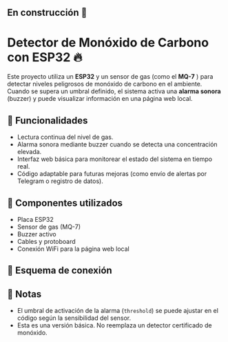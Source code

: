 ## En construcción 🚧

#  Detector de Monóxido de Carbono con ESP32 🔥

Este proyecto utiliza un **ESP32** y un sensor de gas (como el **MQ-7** ) para detectar niveles peligrosos de monóxido de carbono en el ambiente. Cuando se supera un umbral definido, el sistema activa una **alarma sonora** (buzzer) y puede visualizar información en una página web local.

## 🧠 Funcionalidades

- Lectura continua del nivel de gas.
- Alarma sonora mediante buzzer cuando se detecta una concentración elevada.
- Interfaz web básica para monitorear el estado del sistema en tiempo real.
- Código adaptable para futuras mejoras (como envío de alertas por Telegram o registro de datos).

## 🧰 Componentes utilizados

- Placa ESP32
- Sensor de gas (MQ-7)
- Buzzer activo
- Cables y protoboard
- Conexión WiFi para la página web local

## 📐 Esquema de conexión


## 📝 Notas

- El umbral de activación de la alarma (`threshold`) se puede ajustar en el código según la sensibilidad del sensor.
- Esta es una versión básica. No reemplaza un detector certificado de monóxido.
